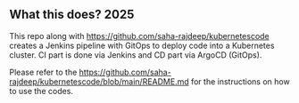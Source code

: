 ## What this does? 2025
This repo along with https://github.com/saha-rajdeep/kubernetescode creates a Jenkins pipeline with GitOps to deploy code into a Kubernetes cluster. CI part is done via Jenkins and CD part via ArgoCD (GitOps).


Please refer to the https://github.com/saha-rajdeep/kubernetescode/blob/main/README.md for the instructions on how to use the codes.

